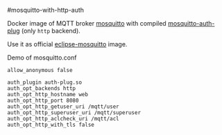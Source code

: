 #mosquitto-with-http-auth

Docker image of MQTT broker [mosquitto](https://mosquitto.org/) with compiled [mosquitto-auth-plug](https://github.com/jpmens/mosquitto-auth-plug) (only `http` backend).

Use it as official [eclipse-mosquitto](https://hub.docker.com/r/library/eclipse-mosquitto/) image.

Demo of mosquitto.conf

```
allow_anonymous false

auth_plugin auth-plug.so
auth_opt_backends http
auth_opt_http_hostname web
auth_opt_http_port 8080
auth_opt_http_getuser_uri /mqtt/user
auth_opt_http_superuser_uri /mqtt/superuser
auth_opt_http_aclcheck_uri /mqtt/acl
auth_opt_http_with_tls false
```